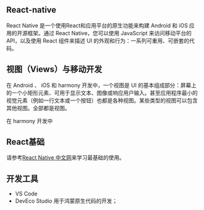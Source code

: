 ## React-native

React Native 是一个使用React和应用平台的原生功能来构建 Android 和 iOS 应用的开源框架。通过 React Native，您可以使用 JavaScript 来访问移动平台的 API，以及使用 React 组件来描述 UI 的外观和行为：一系列可重用、可嵌套的代码。

## 视图（Views）与移动开发

在 Android 、 iOS 和 harmony 开发中，一个视图是 UI 的基本组成部分：屏幕上的一个小矩形元素、可用于显示文本、图像或响应用户输入。甚至应用程序最小的视觉元素（例如一行文本或一个按钮）也都是各种视图。某些类型的视图可以包含其他视图。全部都是视图。

在 harmony 开发中

## React基础

请参考[React Native 中文网](https://www.reactnative.cn/docs/intro-react)来学习最基础的使用。

## 开发工具

- VS Code
- DevEco Studio 用于鸿蒙原生代码的开发；
